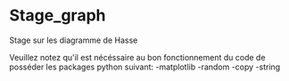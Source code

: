 # Stage_graph
Stage sur les diagramme de Hasse

Veuillez notez qu'il est nécéssaire au bon fonctionnement du code de posséder les packages python suivant:
-matplotlib 
-random
-copy
-string
